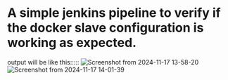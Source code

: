 # A simple jenkins pipeline to verify if the docker slave configuration is working as expected.


output will be like this:::::
![Screenshot from 2024-11-17 13-58-20](https://github.com/user-attachments/assets/b08dec7b-1af9-48dc-898d-4e2d7f402d76)
![Screenshot from 2024-11-17 14-01-39](https://github.com/user-attachments/assets/69f27573-78fe-4f4d-ac0a-42e35917e317)


